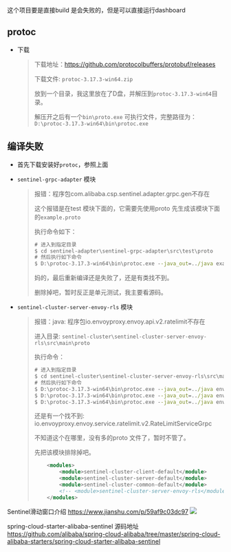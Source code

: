 这个项目要是直接build 是会失败的，但是可以直接运行dashboard



## protoc

- 下载

  > 下载地址：https://github.com/protocolbuffers/protobuf/releases
  >
  > 下载文件: `protoc-3.17.3-win64.zip`
  >
  > 放到一个目录，我这里放在了D盘，并解压到`protoc-3.17.3-win64`目录。
  >
  > 解压开之后有一个`bin\proto.exe` 可执行文件，完整路径为：`D:\protoc-3.17.3-win64\bin\protoc.exe`
  >
  > 



## 编译失败

- 首先下载安装好`protoc`，参照上面

- `sentinel-grpc-adapter` 模块

  > 报错：程序包com.alibaba.csp.sentinel.adapter.grpc.gen不存在
  >
  > 这个报错是在test 模块下面的，它需要先使用proto 先生成该模块下面的`example.proto`
  >
  > 
  >
  > 执行命令如下：
  >
  > ```cmd
  > # 进入到指定目录
  > $ cd sentinel-adapter\sentinel-grpc-adapter\src\test\proto
  > # 然后执行如下命令
  > $ D:\protoc-3.17.3-win64\bin\protoc.exe --java_out=../java example.proto
  > ```
  >
  > 妈的，最后重新编译还是失败了，还是有类找不到。
  >
  > 删除掉吧，暂时反正是单元测试，我主要看源码。

- `sentinel-cluster-server-envoy-rls` 模块

  > 报错：java: 程序包io.envoyproxy.envoy.api.v2.ratelimit不存在
  >
  > 进入目录: `sentinel-cluster\sentinel-cluster-server-envoy-rls\src\main\proto`
  >
  > 执行命令：
  >
  > ```cmd
  > # 进入到指定目录
  > $ cd sentinel-cluster\sentinel-cluster-server-envoy-rls\src\main\proto
  > # 然后执行如下命令
  > $ D:\protoc-3.17.3-win64\bin\protoc.exe --java_out=../java envoy\api\v2\ratelimit\ratelimit.proto
  > $ D:\protoc-3.17.3-win64\bin\protoc.exe --java_out=../java envoy\service\ratelimit\v2\rls.proto
  > $ D:\protoc-3.17.3-win64\bin\protoc.exe --java_out=../java envoy\api\v2\core\base.proto
  > ```
  >
  > 还是有一个找不到: io.envoyproxy.envoy.service.ratelimit.v2.RateLimitServiceGrpc
  >
  > 不知道这个在哪里，没有多的proto 文件了，暂时不管了。
  >
  > 先把该模块排除掉吧。
  >
  > ```xml
  >     <modules>
  >         <module>sentinel-cluster-client-default</module>
  >         <module>sentinel-cluster-server-default</module>
  >         <module>sentinel-cluster-common-default</module>
  >         <!-- <module>sentinel-cluster-server-envoy-rls</module> -->
  >     </modules>
  > ```
  >
  > 

Sentinel滑动窗口介绍
https://www.jianshu.com/p/59af9c03dc97
![](https://upload-images.jianshu.io/upload_images/6302559-5b5bb2e40b04e6cf.png?imageMogr2/auto-orient/strip|imageView2/2/w/1200/format/webp)

spring-cloud-starter-alibaba-sentinel 源码地址
https://github.com/alibaba/spring-cloud-alibaba/tree/master/spring-cloud-alibaba-starters/spring-cloud-starter-alibaba-sentinel

